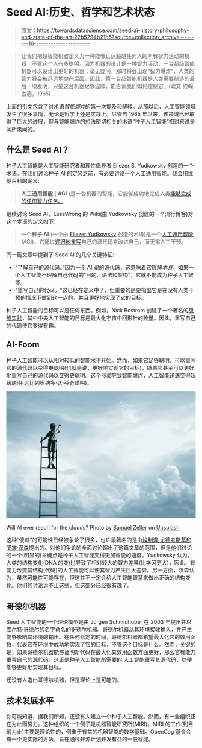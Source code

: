 # Seed AI:历史、哲学和艺术状态

> 原文：<https://towardsdatascience.com/seed-ai-history-philosophy-and-state-of-the-art-22b5294b21b5?source=collection_archive---------16----------------------->

> 让我们把超智能机器定义为一种能够远远超越任何人的所有智力活动的机器，不管这个人有多聪明。因为机器的设计是一种智力活动，一台超级智能机器可以设计出更好的机器；毫无疑问，那时将会出现“智力爆炸”，人类的智力将会被远远地抛在后面。因此，第一台超智能机器是人类需要制造的最后一项发明，只要这台机器足够温顺，能告诉我们如何控制它。(欧文·约翰·古德，1965)

上面的引文包含了对术语*智能爆炸*的第一次提及和解释。从那以后，人工智能领域发生了很多事情，无论是哲学上还是实践上。尽管自 1965 年以来，该领域已经取得了巨大的进展，但与智能爆炸的想法密切相关的术语“种子人工智能”相对来说是闻所未闻的。

## 什么是 Seed AI？

种子人工智能是人工智能研究者和理性倡导者 Eliezer S. Yudkowsky 创造的一个术语。在我们讨论种子 AI 的定义之前，有必要讨论一个人工通用智能。我会用维基百科的定义:

> **人工通用智能** ( **AGI** )是一台机器的智能，它能够成功地完成人类[能够完成的任何智力任务。](https://en.wikipedia.org/wiki/Human)

继续讨论 Seed AI，LessWrong 的 Wiki(由 Yudkowsky 创建的一个流行博客)对这个术语的定义如下:

> 一个**种子 AI** (一个由 [Eliezer Yudkowsky](https://wiki.lesswrong.com/wiki/Eliezer_Yudkowsky) 创造的术语)是一个[人工通用智能](https://wiki.lesswrong.com/wiki/Artificial_General_Intelligence) (AGI)，它通过[递归地重写](https://wiki.lesswrong.com/wiki/Recursive_self-improvement)自己的源代码来改进自己，而无需人工干预。

同一篇文章中提到了 Seed AI 的几个关键特征:

*   “了解自己的源代码。”因为一个 AI *是*的源代码，这意味着它理解*本身*。如果一个人工智能不理解自己代码的“目的、语法和架构”，它就不能成为种子人工智能。
*   "重写自己的代码。"这已经在定义中了，但重要的是要指出它是在没有人类干预的情况下做到这一点的，并且更好地实现了它的目标。

种子人工智能的目标可以是任何东西。例如，Nick Bostrom 创建了一个著名的[思维实验](https://nickbostrom.com/ethics/ai.html)，其中中央人工智能的目标是最大化宇宙中回形针的数量。因此，重写自己的代码使它变得有趣。

## AI-Foom

种子人工智能可以从相对较低的智能水平开始。然而，如果它足够聪明，可以重写它的源代码以变得更聪明(也就是说，更好地实现它的目标)，结果它甚至可以更好地重写自己的源代码以变得更聪明。这个*可能*导致智能爆炸，人工智能迅速变得超级聪明(远比列奥纳多·达·芬奇聪明)。

![](img/6980ae2cfd0077fdfdadf29b5611310e.png)

Will AI ever reach for the clouds? Photo by [Samuel Zeller](https://unsplash.com/photos/rk_Zz3b7G2Y?utm_source=unsplash&utm_medium=referral&utm_content=creditCopyText) on [Unsplash](https://unsplash.com/search/photos/increase?utm_source=unsplash&utm_medium=referral&utm_content=creditCopyText)

这种“傻瓜”的可能性已经被争论了很多，也许最著名的是由[埃利泽·尤德考斯基和罗宾·汉森](http://intelligence.org/files/AIFoomDebate.pdf)提出的。对他们争论的全面讨论超出了这篇文章的范围，但是他们讨论的一个(明显的)关键点是种子人工智能变得更加智能的速度。Yudkowsky 认为，人类的结构变化(DNA 的变化)导致了相对较大的智力差异(比学习更大)，因此，有能力改变其结构(代码)的人工智能可以使其智力产生巨大差异。另一方面，汉森认为，虽然可能性可能存在，但这并不一定会给人工智能智慧来做出正确的结构变化。他们的讨论远不止这些，但这部分已经很有趣了。

## 哥德尔机器

Seed 人工智能的一个理论模型是由 Jürgen Schmidhuber 在 2003 年提出并以库尔特·哥德尔的名字命名的[哥德尔机器](https://en.wikipedia.org/wiki/G%C3%B6del_machine)。哥德尔机器从其环境接收输入，并产生能够影响其环境的输出。在任何给定的时间，哥德尔机器都希望最大化它的效用函数，代表它在环境中成功地实现了它的目标，不管这个目标是什么。然而，关键的是，如果哥德尔机器能够证明新代码在最大化其效用函数方面更好，那么它有能力重写自己的源代码。这正是种子人工智能所需要的:人工智能重写其源代码，以便能够更好地实现其目标。

还没有人造出哥德尔机器，但是理论上是可能的。

## 技术发展水平

你可能知道，据我们所知，还没有人建立一个种子人工智能。然而，有一些组织正在为此而努力。这种组织的一个例子是机器智能研究所(MIRI)。MIRI 的工作(到目前为止)主要是理论性的，侧重于有益的机器智能的数学基础。OpenCog 基金会有一个更实际的方法，旨在通过开源计划开发有益的一般智能。